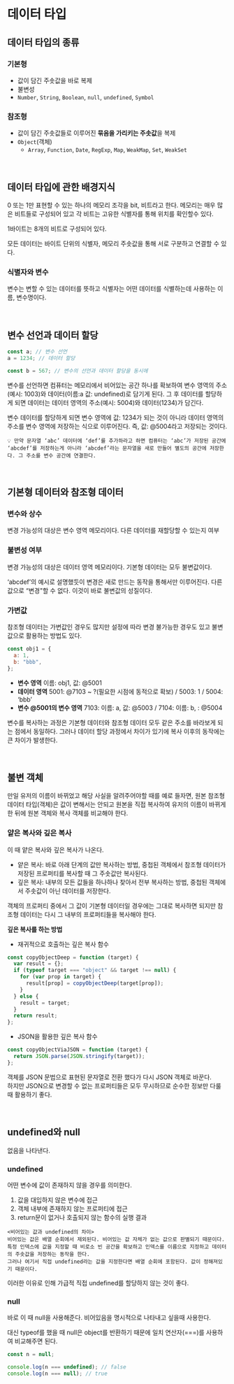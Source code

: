 # 데이터 타입

## 데이터 타입의 종류

### 기본형

- 값이 담긴 주솟값을 바로 복제
- 불변성
- `Number`, `String`, `Boolean`, `null`, `undefined`, `Symbol`

### 참조형

- 값이 담긴 주솟값들로 이루어진 **묶음을 가리키는 주솟값**을 복제
- `Object`(객체)
  - `Array`, `Function`, `Date`, `RegExp`, `Map`, `WeakMap`, `Set`, `WeakSet`

<br>

## 데이터 타입에 관한 배경지식

0 또는 1만 표현할 수 있는 하나의 메모리 조각을 bit, 비트라고 한다. 메모리는 매우 많은 비트들로 구성되어 있고 각 비트는 고유한 식별자를 통해 위치를 확인할수 있다.

1바이트는 8개의 비트로 구성되어 있다.

모든 데이터는 바이트 단위의 식별자, 메모리 주솟값을 통해 서로 구분하고 연결할 수 있다.

### 식별자와 변수

변수는 변할 수 있는 데이터를 뜻하고 식별자는 어떤 데이터를 식별하는데 사용하는 이름, 변수명이다.

<br>

## 변수 선언과 데이터 할당

```javascript
const a; // 변수 선언
a = 1234; // 데이터 할당

const b = 567; // 변수의 선언과 데이터 할당을 동시에
```

변수를 선언하면 컴퓨터는 메모리에서 비어있는 공간 하나를 확보하여 변수 영역의 주소(예시: 1003)와 데이터(이름:a 값: undefined)로 담기게 된다. 그 후 데이터를 할당하게 되면 데이터는 데이터 영역의 주소(예시: 5004)와 데이터(1234)가 담긴다.

변수 데이터를 할당하게 되면 변수 영역에 값: 1234가 되는 것이 아니라 데이터 영역의 주소를 변수 영역에 저장하는 식으로 이루어진다. 즉, 값: @5004라고 저장되는 것이다.

```
💡 만약 문자열 ‘abc’ 데이터에 ‘def’를 추가하라고 하면 컴퓨터는 ‘abc’가 저장된 공간에 ‘abcdef’를 저장하는게 아니라 ‘abcdef’라는 문자열을 새로 만들어 별도의 공간에 저장한다. 그 주소를 변수 공간에 연결한다.
```

<br>

## 기본형 데이터와 참조형 데이터

### 변수와 상수

변경 가능성의 대상은 변수 영역 메모리이다. 다른 데이터를 재할당할 수 있는지 여부

### 불변성 여부

변경 가능성의 대상은 데이터 영역 메모리이다. 기본형 데이터는 모두 불변값이다.

‘abcdef’의 예시로 설명했듯이 변경은 새로 만드는 동작을 통해서만 이루어진다. 다른 값으로 “변경"할 수 없다. 이것이 바로 불변값의 성질이다.

### 가변값

참조형 데이터는 가변값인 경우도 많지만 설정에 따라 변경 불가능한 경우도 있고 불변값으로 활용하는 방법도 있다.

```jsx
const obj1 = {
  a: 1,
  b: "bbb",
};
```

- **변수 영역** 이름: obj1, 값: @5001
- **데이터 영역** 5001: @7103 ~ ?(필요한 시점에 동적으로 확보) / 5003: 1 / 5004: ‘bbb’
- **변수 @5001의 변수 영역** 7103: 이름: a, 값: @5003 / 7104: 이름: b, : @5004

변수를 복사하는 과정은 기본형 데이터와 참조형 데이터 모두 같은 주소를 바라보게 되는 점에서 동일하다. 그러나 데이터 할당 과정에서 차이가 있기에 복사 이후의 동작에는 큰 차이가 발생한다.

<br>

## 불변 객체

만일 유저의 이름이 바뀌었고 해당 사실을 알려주어야할 때를 예로 들자면, 원본 참조형 데이터 타입(객체)은 값이 변해서는 안되고 원본을 직접 복사하여 유저의 이름이 바뀌게 한 뒤에 원본 객체와 복사 객체를 비교해야 한다.

### 얕은 복사와 깊은 복사

이 때 얕은 복사와 깊은 복사가 나온다.

- 얕은 복사: 바로 아래 단계의 값만 복사하는 방법, 중첩된 객체에서 참조형 데이터가 저장된 프로퍼티를 복사할 때 그 주솟값만 복사된다.
- 깊은 복사: 내부의 모든 값들을 하나하나 찾아서 전부 복사하는 방법, 중첩된 객체에서 주솟값이 아닌 데이터를 저장한다.

객체의 프로퍼티 중에서 그 값이 기본형 데이터일 경우에는 그대로 복사하면 되지만 참조형 데이터는 다시 그 내부의 프로퍼티들을 복사해야 한다.

**깊은 복사를 하는 방법**

- 재귀적으로 호출하는 깊은 복사 함수

```javascript
const copyObjectDeep = function (target) {
  var result = {};
  if (typeof target === "object" && target !== null) {
    for (var prop in target) {
      result[prop] = copyObjectDeep(target[prop]);
    }
  } else {
    result = target;
  }
  return result;
};
```

- JSON을 활용한 깊은 복사 함수

```javascript
const copyObjectViaJSON = function (target) {
  return JSON.parse(JSON.stringify(target));
};
```

객체를 JSON 문법으로 표현된 문자열로 전환 했다가 다시 JSON 객체로 바꾼다.  
하지만 JSON으로 변경할 수 없는 프로퍼티들은 모두 무시하므로 순수한 정보만 다룰 때 활용하기 좋다.

<br>

## undefined와 null

없음을 나타낸다.

### undefined

어떤 변수에 값이 존재하지 않을 경우를 의미한다.

1. 값을 대입하지 않은 변수에 접근
2. 객체 내부에 존재하지 않는 프로퍼티에 접근
3. return문이 없거나 호출되지 않는 함수의 실행 결과

```
<비어있는 값과 undefined의 차이>
비어있는 값은 배열 순회에서 제외된다. 비어있는 값 자체가 없는 값으로 판별되기 때문이다.
특정 인덱스에 값을 지정할 때 비로소 빈 공간을 확보하고 인덱스를 이름으로 지정하고 데이터의 주솟값을 저장하는 동작을 한다.
그러나 여기서 직접 undefined라는 값을 지정한다면 배열 순회에 포함된다. 값이 정해져있기 때문이다.
```

이러한 이유로 인해 가급적 직접 undefined를 할당하지 않는 것이 좋다.

### null

바로 이 때 null을 사용해준다. 비어있음을 명시적으로 나타내고 싶을때 사용한다.

대신 typeof를 했을 때 null은 object를 반환하기 때문에 일치 연산자(===)를 사용하여 비교해주면 된다.

```javascript
const n = null;

console.log(n === undefined); // false
console.log(n === null); // true
```
